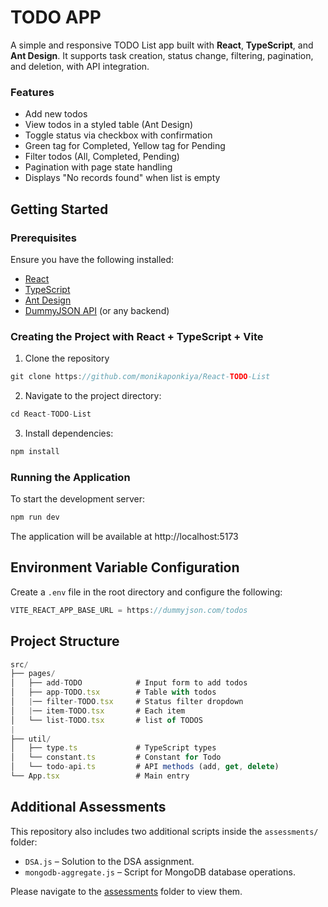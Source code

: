 # TODO APP

A simple and responsive TODO List app built with **React**, **TypeScript**, and **Ant Design**. It supports task creation, status change, filtering, pagination, and deletion, with API integration.

### Features

- Add new todos
- View todos in a styled table (Ant Design)
- Toggle status via checkbox with confirmation
- Green tag for Completed, Yellow tag for Pending
- Filter todos (All, Completed, Pending)
- Pagination with page state handling
- Displays "No records found" when list is empty

## Getting Started

### Prerequisites

Ensure you have the following installed:

- [React](https://reactjs.org/)
- [TypeScript](https://www.typescriptlang.org/)
- [Ant Design](https://ant.design/)
- [DummyJSON API](https://dummyjson.com/) (or any backend)

### Creating the Project with React + TypeScript + Vite

1. Clone the repository

```js
git clone https://github.com/monikaponkiya/React-TODO-List
```

2. Navigate to the project directory:

```js
cd React-TODO-List
```

3. Install dependencies:

```js
npm install
```

### Running the Application

To start the development server:

```js
npm run dev
```

The application will be available at http://localhost:5173

## Environment Variable Configuration

Create a `.env` file in the root directory and configure the following:

```js
VITE_REACT_APP_BASE_URL = https://dummyjson.com/todos
```
## Project Structure

```js
src/
├── pages/
│   ├── add-TODO            # Input form to add todos
│   ├── app-TODO.tsx        # Table with todos
│   |── filter-TODO.tsx     # Status filter dropdown
│   |── item-TODO.tsx       # Each item
│   └── list-TODO.tsx       # list of TODOS
|
├── util/
│   ├── type.ts             # TypeScript types
│   └── constant.ts         # Constant for Todo
│   └── todo-api.ts         # API methods (add, get, delete)
└── App.tsx                 # Main entry
```

## Additional Assessments

This repository also includes two additional scripts inside the `assessments/` folder:

- `DSA.js` – Solution to the DSA assignment.
- `mongodb-aggregate.js` – Script for MongoDB database operations.

Please navigate to the [assessments](./assessments) folder to view them.